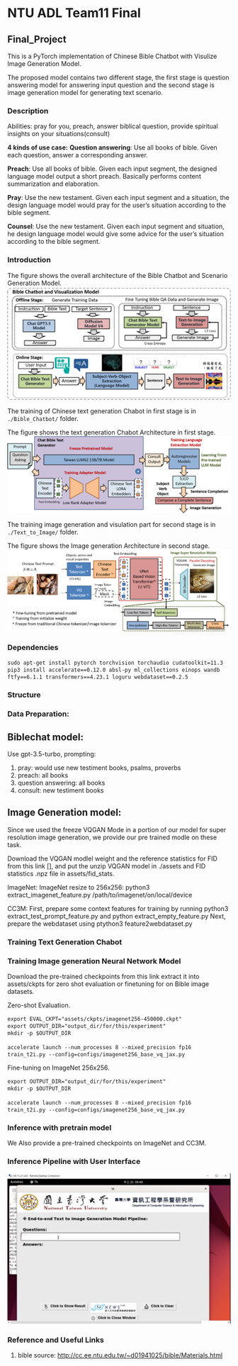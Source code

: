 # NTU ADL Team11 Final

## Final_Project

This is a PyTorch implementation of Chinese Bible Chatbot with Visulize Image Generation Model.

The proposed model contains two different stage, the first stage is question answering model for answering input question and the second stage is image generation model for generating text scenario.

### Description
Abilities: pray for you, preach, answer biblical question, provide spiritual insights on your situations(consult)

**4 kinds of use case:**
**Question answering**: Use all books of bible. Given each question, answer a corresponding answer.

**Preach**: Use all books of bible. Given each input segment, the designed language model output a short preach. Basically performs content summarization and elaboration.

**Pray**: Use the new testament. Given each input segment and a situation, the design language model would pray for the user’s situation according to the bible segment.

**Counsel**: Use the new testament. Given each input segment and situation, he design language model would give some advice for the user’s situation according to the bible segment.

 
### Introduction
The figure shows the overall architecture of the Bible Chatbot and Scenario Generation Model.
![plot](./Figure/overall_fig.png)

The training of Chinese text generation Chabot in first stage is in ```./Bible_Chatbot/``` folder.

The figure shows the text generation Chabot Architecture in first stage.
![plot](./Figure/Chatbot.png)

The training image generation and visulation part for second stage is in ```./Text_to_Image/``` folder.

The figure shows the Image generation Architecture in second stage.
![plot](./Figure/Generation.png)


### Dependencies
```
sudo apt-get install pytorch torchvision torchaudio cudatoolkit=11.3
pip3 install accelerate==0.12.0 absl-py ml_collections einops wandb ftfy==6.1.1 transformers==4.23.1 loguru webdataset==0.2.5
```

### Structure



### Data Preparation:



## Biblechat model:

Use gpt-3.5-turbo,
prompting:
1. pray: would use new testiment books, psalms, proverbs
2. preach: all books
3. question answering: all books
4. consult: new testiment books

## Image Generation model:

Since we used the freeze VQGAN Mode in a portion of our model for super resolution image generation,  we provide our pre trained modle on these task.

Download the VQGAN modlel weight and the reference statistics for FID from this link [], and put the unzip VQGAN model in ./assets and FID statistics .npz file in assets/fid_stats.

ImageNet:
ImageNet resize to 256x256: python3 extract_imagenet_feature.py /path/to/imagenet/on/local/device

CC3M:
First, prepare some context features for training by running python3 extract_test_prompt_feature.py and python extract_empty_feature.py
Next, prepare the webdataset using ptython3 feature2webdataset.py


### Training Text Generation Chabot



### Training Image generation Neural Network Model

Download the pre-trained checkpoints from this link extract it into assets/ckpts for zero shot evaluation or finetuning  for on Bible image datasets.

Zero-shot Evaluation.
```
export EVAL_CKPT="assets/ckpts/imagenet256-450000.ckpt"
export OUTPUT_DIR="output_dir/for/this/experiment"
mkdir -p $OUTPUT_DIR

accelerate launch --num_processes 8 --mixed_precision fp16 train_t2i.py --config=configs/imagenet256_base_vq_jax.py
```

Fine-tuning on ImageNet 256x256.
```
export OUTPUT_DIR="output_dir/for/this/experiment"
mkdir -p $OUTPUT_DIR

accelerate launch --num_processes 8 --mixed_precision fp16 train_t2i.py --config=configs/imagenet256_base_vq_jax.py
```



### Inference with pretrain model

We Also provide a pre-trained checkpoints on ImageNet and CC3M.



### Inference Pipeline with User Interface
![plot](./Figure/user_interface.png)


### Reference and Useful Links
1. bible source: http://cc.ee.ntu.edu.tw/~d01941025/bible/Materials.html